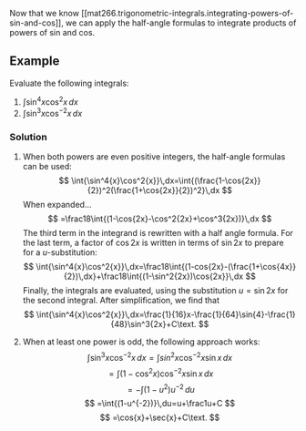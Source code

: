 
Now that we know [[mat266.trigonometric-integrals.integrating-powers-of-sin-and-cos]], we can apply the half-angle formulas to integrate products of powers of sin and cos.

## Example

Evaluate the following integrals:

1. $\int{\sin^4{x}\cos^2{x}}\,dx$
2. $\int{\sin^3{x}\cos^{-2}{x}}\,dx$

### Solution

1. When both powers are even positive integers, the half-angle formulas can be used:
$$
\int{\sin^4{x}\cos^2{x}}\,dx=\int{(\frac{1-\cos{2x}}{2})^2(\frac{1+\cos{2x}}{2})^2}\,dx
$$
When expanded...
$$
=\frac18\int{(1-\cos{2x}-\cos^2{2x}+\cos^3{2x})}\,dx
$$
The third term in the integrand is rewritten with a half angle formula. For the last term, a factor of $\cos{2x}$ is written in terms of $\sin{2x}$ to prepare for a $u$-substitution:
$$
\int{\sin^4{x}\cos^2{x}}\,dx=\frac18\int{(1-cos{2x}-(\frac{1+\cos{4x}}{2})\,dx}+\frac18\int{(1-\sin^2{2x})\cos{2x}}\,dx
$$
Finally, the integrals are evaluated, using the substitution $u=\sin{2x}$ for the second integral. After simplification, we find that
$$
\int{\sin^4{x}\cos^2{x}}\,dx=\frac{1}{16}x-\frac{1}{64}\sin{4}-\frac{1}{48}\sin^3{2x}+C\text.
$$

2. When at least one power is odd, the following approach works:
$$
\int{\sin^3{x}\cos^{-2}{x}}\,dx=\int{sin^2{x}\cos^{-2}{x}\sin{x}}\,dx
$$
$$
=\int{(1-\cos^2{x})\cos^{-2}{x}\sin{x}}\,dx
$$
$$
=-\int{(1-u^2)u^{-2}}\,du
$$
$$
=\int{(1-u^{-2})}\,du=u+\frac1u+C
$$
$$
=\cos{x}+\sec{x}+C\text.
$$